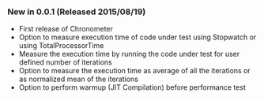 ### New in 0.0.1 (Released 2015/08/19)
* First release of Chronometer
* Option to measure execution time of code under test using Stopwatch or using TotalProcessorTime
* Measure the execution time by running the code under test for user defined number of iterations
* Option to measure the execution time as average of all the iterations or as normalized mean of the iterations
* Option to perform warmup (JIT Compilation) before performance test